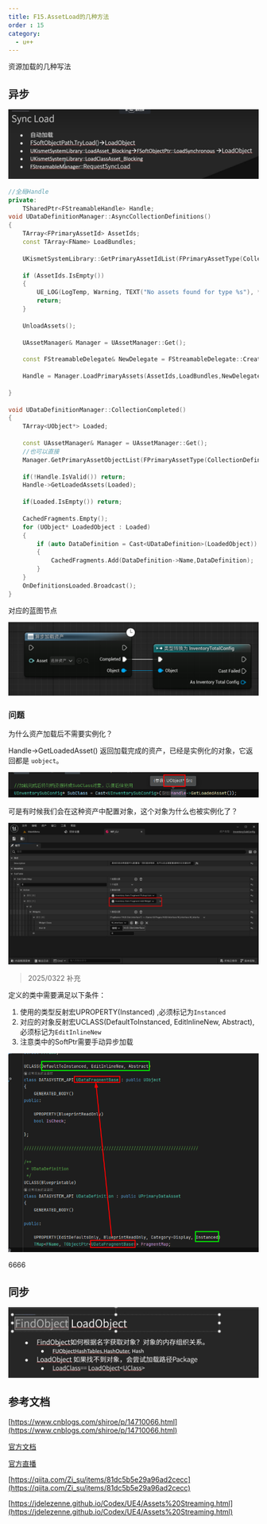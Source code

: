 ```yaml
---
title: F15.AssetLoad的几种方法
order : 15
category:
  - u++
---
```


<chatmessage avatar="../../assets/emoji/hx.png" :avatarWidth="40" >
资源加载的几种写法
</chatmessage>

## 异步

![](..%2Fassets%2Fload001.png)

```cpp
//全局Handle
private:
	TSharedPtr<FStreamableHandle> Handle;
void UDataDefinitionManager::AsyncCollectionDefinitions()
{
	TArray<FPrimaryAssetId> AssetIds;
	const TArray<FName> LoadBundles;
	
	UKismetSystemLibrary::GetPrimaryAssetIdList(FPrimaryAssetType(CollectionDefinitionTypeName), AssetIds);

	if (AssetIds.IsEmpty())
	{
		UE_LOG(LogTemp, Warning, TEXT("No assets found for type %s"), *CollectionDefinitionTypeName.ToString());
		return;
	}
	
	UnloadAssets();
	
	UAssetManager& Manager = UAssetManager::Get();
	
	const FStreamableDelegate& NewDelegate = FStreamableDelegate::CreateUObject(this, &UDataDefinitionManager::CollectionCompleted);
	
	Handle = Manager.LoadPrimaryAssets(AssetIds,LoadBundles,NewDelegate);
	
}

void UDataDefinitionManager::CollectionCompleted()
{
	TArray<UObject*> Loaded;

	const UAssetManager& Manager = UAssetManager::Get();
	//也可以直接
	Manager.GetPrimaryAssetObjectList(FPrimaryAssetType(CollectionDefinitionTypeName),Loaded);

	if(!Handle.IsValid()) return;
	Handle->GetLoadedAssets(Loaded);
	
	if(Loaded.IsEmpty()) return;
	
	CachedFragments.Empty();
	for (UObject* LoadedObject : Loaded)
	{
		if (auto DataDefinition = Cast<UDataDefinition>(LoadedObject))
		{
			CachedFragments.Add(DataDefinition->Name,DataDefinition);
		}
	}
	OnDefinitionsLoaded.Broadcast();
}

```

<chatmessage avatar="../../assets/emoji/ybk.png" :avatarWidth="40" alignLeft>
对应的蓝图节点
</chatmessage>

![](..%2Fassets%2Floadassets.png)

### 问题
<chatmessage avatar="../../assets/emoji/hx.png" :avatarWidth="40" >
为什么资产加载后不需要实例化？
</chatmessage>

<chatmessage avatar="../../assets/emoji/hx.png" :avatarWidth="40" alignLeft >

Handle->GetLoadedAsset() 返回加载完成的资产，已经是实例化的对象，它返回都是 `uobject`。

</chatmessage>

![](..%2Fassets%2Fuobject.png)

<chatmessage avatar="../../assets/emoji/hx.png" :avatarWidth="40" >
可是有时候我们会在这种资产中配置对象，这个对象为什么也被实例化了？
</chatmessage>

![](..%2Fassets%2Fslih.png)


>2025/0322 补充

<chatmessage avatar="../../assets/emoji/hx.png" :avatarWidth="40" alignLeft >
定义的类中需要满足以下条件：
</chatmessage>

1. 使用的类型反射宏UPROPERTY(Instanced) ,必须标记为`Instanced`
2. 对应的对象反射宏UCLASS(DefaultToInstanced, EditInlineNew, Abstract),必须标记为`EditInlineNew`
3. 注意类中的SoftPtr需要手动异步加载

![](..%2Fassets%2FAyscLoad.png)

<chatmessage avatar="../../assets/emoji/hx.png" :avatarWidth="40" >
6666
</chatmessage>

## 同步

![](..%2Fassets%2Fload002.png)


## 参考文档

[https://www.cnblogs.com/shiroe/p/14710066.html](https://www.cnblogs.com/shiroe/p/14710066.html)

[官方文档](https://docs.unrealengine.com/5.3/zh-CN/asynchronous-asset-loading-in-unreal-engine/)


[官方直播](https://www.bilibili.com/video/BV1Mr4y1A7nZ/?t=1h03m33s&vd_source=fc61eb54bf3245afbff2be6b8c1ebfc2)

[https://qiita.com/Zi_su/items/81dc5b5e29a96ad2cecc](https://qiita.com/Zi_su/items/81dc5b5e29a96ad2cecc)

[https://jdelezenne.github.io/Codex/UE4/Assets%20Streaming.html](https://jdelezenne.github.io/Codex/UE4/Assets%20Streaming.html)